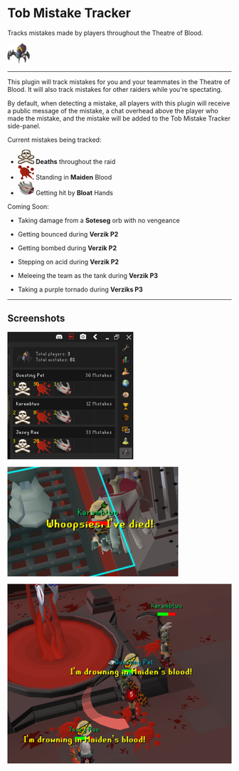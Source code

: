# Tob Mistake Tracker

Tracks mistakes made by players throughout the Theatre of Blood.

![icon](src/main/resources/com/tobmistaketracker/panel_icon_large.png)

---
This plugin will track mistakes for you and your teammates in the Theatre of Blood. It will also track mistakes for
other raiders while you're spectating.

By default, when detecting a mistake, all players with this plugin will receive a public message of the mistake, a
chat overhead above the player who made the mistake, and the mistake will be added to the Tob Mistake Tracker
side-panel.

Current mistakes being tracked:

* ![death](src/main/resources/com/tobmistaketracker/death.png) **Deaths** throughout the raid
* ![maiden_blood](src/main/resources/com/tobmistaketracker/maiden_blood.png) Standing in **Maiden** Blood
* ![bloat_hand](src/main/resources/com/tobmistaketracker/bloat_hand.png) Getting hit by **Bloat** Hands

Coming Soon:

* Taking damage from a **Soteseg** orb with no vengeance
* Getting bounced during **Verzik P2**
* Getting bombed during **Verzik P2**
* Stepping on acid during **Verzik P2**

* Meleeing the team as the tank during **Verzik P3**
* Taking a purple tornado during **Verziks P3**

---

## Screenshots

![panel](src/main/resources/com/tobmistaketracker/panel_action.png)

![death](src/main/resources/com/tobmistaketracker/death_action.png)

![maiden_blood](src/main/resources/com/tobmistaketracker/maiden_blood_action.png)
